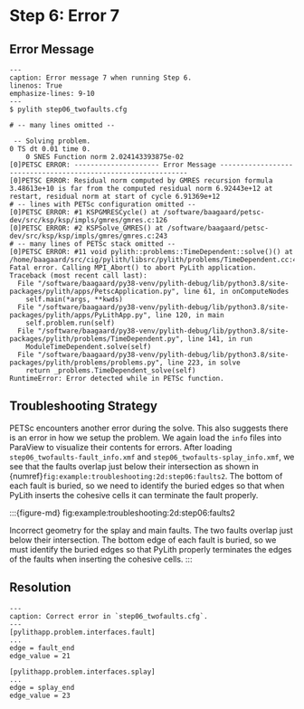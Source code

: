 # Step 6: Error 7

## Error Message

```{code-block} console
---
caption: Error message 7 when running Step 6.
linenos: True
emphasize-lines: 9-10
---
$ pylith step06_twofaults.cfg

# -- many lines omitted --

 -- Solving problem.
0 TS dt 0.01 time 0.
    0 SNES Function norm 2.024143393875e-02 
[0]PETSC ERROR: --------------------- Error Message --------------------------------------------------------------
[0]PETSC ERROR: Residual norm computed by GMRES recursion formula 3.48613e+10 is far from the computed residual norm 6.92443e+12 at restart, residual norm at start of cycle 6.91369e+12
# -- lines with PETSc configuration omitted --
[0]PETSC ERROR: #1 KSPGMRESCycle() at /software/baagaard/petsc-dev/src/ksp/ksp/impls/gmres/gmres.c:126
[0]PETSC ERROR: #2 KSPSolve_GMRES() at /software/baagaard/petsc-dev/src/ksp/ksp/impls/gmres/gmres.c:243
# -- many lines of PETSc stack omitted --
[0]PETSC ERROR: #11 void pylith::problems::TimeDependent::solve()() at /home/baagaard/src/cig/pylith/libsrc/pylith/problems/TimeDependent.cc:429
Fatal error. Calling MPI_Abort() to abort PyLith application.
Traceback (most recent call last):
  File "/software/baagaard/py38-venv/pylith-debug/lib/python3.8/site-packages/pylith/apps/PetscApplication.py", line 61, in onComputeNodes
    self.main(*args, **kwds)
  File "/software/baagaard/py38-venv/pylith-debug/lib/python3.8/site-packages/pylith/apps/PyLithApp.py", line 120, in main
    self.problem.run(self)
  File "/software/baagaard/py38-venv/pylith-debug/lib/python3.8/site-packages/pylith/problems/TimeDependent.py", line 141, in run
    ModuleTimeDependent.solve(self)
  File "/software/baagaard/py38-venv/pylith-debug/lib/python3.8/site-packages/pylith/problems/problems.py", line 223, in solve
    return _problems.TimeDependent_solve(self)
RuntimeError: Error detected while in PETSc function.
```

## Troubleshooting Strategy

PETSc encounters another error during the solve.
This also suggests there is an error in how we setup the problem.
We again load the `info` files into ParaView to visualize their contents for errors.
After loading `step06_twofaults-fault_info.xmf` and `step06_twofaults-splay_info.xmf`, we see that the faults overlap just below their intersection as shown in {numref}`fig:example:troubleshooting:2d:step06:faults2`.
The bottom of each fault is buried, so we need to identify the buried edges so that when PyLith inserts the cohesive cells it can terminate the fault properly.

:::{figure-md} fig:example:troubleshooting:2d:step06:faults2
<img src="figs/step06-faults-wrong2.*" alt="" scale="75%">

Incorrect geometry for the splay and main faults.
The two faults overlap just below their intersection.
The bottom edge of each fault is buried, so we must identify the buried edges so that PyLith properly terminates the edges of the faults when inserting the cohesive cells.
:::

## Resolution

```{code-block} cfg
---
caption: Correct error in `step06_twofaults.cfg`.
---
[pylithapp.problem.interfaces.fault]
...
edge = fault_end
edge_value = 21

[pylithapp.problem.interfaces.splay]
...
edge = splay_end
edge_value = 23
```
